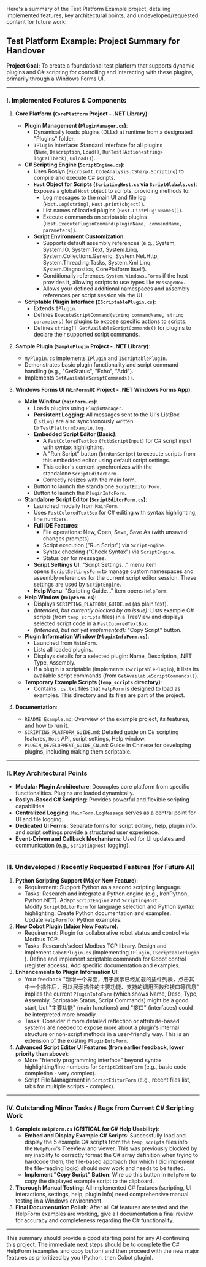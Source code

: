 Here's a summary of the Test Platform Example project, detailing implemented features, key architectural points, and undeveloped/requested content for future work:

## Test Platform Example: Project Summary for Handover

**Project Goal:** To create a foundational test platform that supports dynamic plugins and C# scripting for controlling and interacting with these plugins, primarily through a Windows Forms UI.

---

### I. Implemented Features & Components

1. **Core Platform (`CorePlatform` Project - .NET Library)**:
   
   - **Plugin Management (`PluginManager.cs`)**:
     - Dynamically loads plugins (DLLs) at runtime from a designated "Plugins" folder.
     - `IPlugin` interface: Standard interface for all plugins (`Name`, `Description`, `Load()`, `RunTest(Action<string> logCallback)`, `Unload()`).
   - **C# Scripting Engine (`ScriptEngine.cs`)**:
     - Uses Roslyn (`Microsoft.CodeAnalysis.CSharp.Scripting`) to compile and execute C# scripts.
     - **`Host` Object for Scripts (`ScriptingHost.cs` via `ScriptGlobals.cs`)**: Exposes a global `Host` object to scripts, providing methods to:
       - Log messages to the main UI and file log (`Host.Log(string)`, `Host.print(object)`).
       - List names of loaded plugins (`Host.ListPluginNames()`).
       - Execute commands on scriptable plugins (`Host.ExecutePluginCommand(pluginName, commandName, parameters)`).
     - **Script Environment Customization**:
       - Supports default assembly references (e.g., System, System.IO, System.Text, System.Linq, System.Collections.Generic, System.Net.Http, System.Threading.Tasks, System.Xml.Linq, System.Diagnostics, CorePlatform itself).
       - Conditionally references `System.Windows.Forms` if the host provides it, allowing scripts to use types like `MessageBox`.
       - Allows your defined additional namespaces and assembly references per script session via the UI.
   - **Scriptable Plugin Interface (`IScriptablePlugin.cs`)**:
     - Extends `IPlugin`.
     - Defines `ExecuteScriptCommand(string commandName, string parameters)` for plugins to expose specific actions to scripts.
     - Defines `string[] GetAvailableScriptCommands()` for plugins to declare their supported script commands.

2. **Sample Plugin (`SamplePlugin` Project - .NET Library)**:
   
   - `MyPlugin.cs` implements `IPlugin` and `IScriptablePlugin`.
   - Demonstrates basic plugin functionality and script command handling (e.g., "GetStatus", "Echo", "Add").
   - Implements `GetAvailableScriptCommands()`.

3. **Windows Forms UI (`WinFormsUI` Project - .NET Windows Forms App)**:
   
   - **Main Window (`MainForm.cs`)**:
     - Loads plugins using `PluginManager`.
     - **Persistent Logging**: All messages sent to the UI's ListBox (`lstLog`) are also synchronously written to `TestPlatformExample.log`.
     - **Embedded Script Editor (Basic)**:
       - A `FastColoredTextBox` (`fctbScriptInput`) for C# script input with syntax highlighting.
       - A "Run Script" button (`btnRunScript`) to execute scripts from this embedded editor using default script settings.
       - This editor's content synchronizes with the standalone `ScriptEditorForm`.
       - Correctly resizes with the main form.
     - Button to launch the standalone `ScriptEditorForm`.
     - Button to launch the `PluginInfoForm`.
   - **Standalone Script Editor (`ScriptEditorForm.cs`)**:
     - Launched modally from `MainForm`.
     - Uses `FastColoredTextBox` for C# editing with syntax highlighting, line numbers.
     - **Full IDE Features**:
       - File operations: New, Open, Save, Save As (with unsaved changes prompts).
       - Script execution ("Run Script") via `ScriptEngine`.
       - Syntax checking ("Check Syntax") via `ScriptEngine`.
       - Status bar for messages.
     - **Script Settings UI**: "Script Settings..." menu item opens `ScriptSettingsForm` to manage custom namespaces and assembly references for the current script editor session. These settings are used by `ScriptEngine`.
     - **Help Menu**: "Scripting Guide..." item opens `HelpForm`.
   - **Help Window (`HelpForm.cs`)**:
     - Displays `SCRIPTING_PLATFORM_GUIDE.md` (as plain text).
     - *(Intended, but currently blocked by an issue):* Lists example C# scripts (from `temp_scripts` files) in a TreeView and displays selected script code in a `FastColoredTextBox`.
     - *(Intended, but not yet implemented):* "Copy Script" button.
   - **Plugin Information Window (`PluginInfoForm.cs`)**:
     - Launched from `MainForm`.
     - Lists all loaded plugins.
     - Displays details for a selected plugin: Name, Description, .NET Type, Assembly.
     - If a plugin is scriptable (implements `IScriptablePlugin`), it lists its available script commands (from `GetAvailableScriptCommands()`).
   - **Temporary Example Scripts (`temp_scripts` directory)**:
     - Contains `.cs.txt` files that `HelpForm` is designed to load as examples. This directory and its files are part of the project.

4. **Documentation**:
   
   - `README_Example.md`: Overview of the example project, its features, and how to run it.
   - `SCRIPTING_PLATFORM_GUIDE.md`: Detailed guide on C# scripting features, `Host` API, script settings, Help window.
   - `PLUGIN_DEVELOPMENT_GUIDE_CN.md`: Guide in Chinese for developing plugins, including making them scriptable.

---

### II. Key Architectural Points

- **Modular Plugin Architecture**: Decouples core platform from specific functionalities. Plugins are loaded dynamically.
- **Roslyn-Based C# Scripting**: Provides powerful and flexible scripting capabilities.
- **Centralized Logging**: `MainForm.LogMessage` serves as a central point for UI and file logging.
- **Dedicated UI Forms**: Separate forms for script editing, help, plugin info, and script settings provide a structured user experience.
- **Event-Driven and Callback Mechanisms**: Used for UI updates and communication (e.g., `ScriptingHost` logging).

---

### III. Undeveloped / Recently Requested Features (for Future AI)

1. **Python Scripting Support (Major New Feature)**:
   - Requirement: Support Python as a second scripting language.
   - Tasks: Research and integrate a Python engine (e.g., IronPython, Python.NET). Adapt `ScriptEngine` and `ScriptingHost`. Modify `ScriptEditorForm` for language selection and Python syntax highlighting. Create Python documentation and examples. Update `HelpForm` for Python examples.
2. **New Cobot Plugin (Major New Feature)**:
   - Requirement: Plugin for collaborative robot status and control via Modbus TCP.
   - Tasks: Research/select Modbus TCP library. Design and implement `CobotPlugin.cs` (implementing `IPlugin`, `IScriptablePlugin`). Define and implement scriptable commands for Cobot control (register access). Add specific documentation and examples.
3. **Enhancements to Plugin Information UI**:
   - Your feedback "新增一个界面，用于展示已经加载的插件列表，点击其中一个插件后，可以展示插件的主要功能、支持的调用函数和接口等信息" implies the current `PluginInfoForm` (which shows Name, Desc, Type, Assembly, Scriptable Status, Script Commands) might be a good start, but "主要功能" (main functions) and "接口" (interfaces) could be interpreted more broadly.
   - Tasks: Consider if more detailed reflection or attribute-based systems are needed to expose more about a plugin's internal structure or non-script methods in a user-friendly way. This is an extension of the existing `PluginInfoForm`.
4. **Advanced Script Editor UI Features (from earlier feedback, lower priority than above)**:
   - More "friendly programming interface" beyond syntax highlighting/line numbers for `ScriptEditorForm` (e.g., basic code completion - very complex).
   - Script File Management in `ScriptEditorForm` (e.g., recent files list, tabs for multiple scripts - complex).

---

### IV. Outstanding Minor Tasks / Bugs from Current C# Scripting Work

1. **Complete `HelpForm.cs` (CRITICAL for C# Help Usability)**:
   - **Embed and Display Example C# Scripts**: Successfully load and display the 5 example C# scripts from the `temp_scripts` files into the `HelpForm`'s TreeView and viewer. This was previously blocked by my inability to correctly format the C# array definition when trying to hardcode them; the file-based approach (for which I did implement the file-reading logic) should now work and needs to be tested.
   - **Implement "Copy Script" Button**: Wire up this button in `HelpForm` to copy the displayed example script to the clipboard.
2. **Thorough Manual Testing**: All implemented C# features (scripting, UI interactions, settings, help, plugin info) need comprehensive manual testing in a Windows environment.
3. **Final Documentation Polish**: After all C# features are tested and the HelpForm examples are working, give all documentation a final review for accuracy and completeness regarding the C# functionality.

---

This summary should provide a good starting point for any AI continuing this project. The immediate next steps should be to complete the C# HelpForm (examples and copy button) and then proceed with the new major features as prioritized by you (Python, then Cobot plugin).
